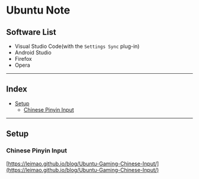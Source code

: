 # Ubuntu Note

## Software List
* Visual Studio Code(with the `Settings Sync` plug-in)
* Android Studio
* Firefox
* Opera

***

## Index
* [Setup](#setup)
  * [Chinese Pinyin Input](#chinese-pinyin-input)
***

## Setup
### Chinese Pinyin Input
[https://leimao.github.io/blog/Ubuntu-Gaming-Chinese-Input/](https://leimao.github.io/blog/Ubuntu-Gaming-Chinese-Input/)